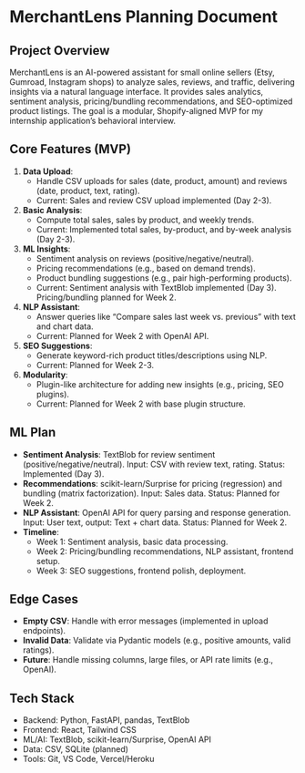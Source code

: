 # MerchantLens Planning Document

## Project Overview

MerchantLens is an AI-powered assistant for small online sellers (Etsy, Gumroad, Instagram shops) to analyze sales, reviews, and traffic, delivering insights via a natural language interface. It provides sales analytics, sentiment analysis, pricing/bundling recommendations, and SEO-optimized product listings. The goal is a modular, Shopify-aligned MVP for my internship application’s behavioral interview.

## Core Features (MVP)

1. **Data Upload**:
   - Handle CSV uploads for sales (date, product, amount) and reviews (date, product, text, rating).
   - Current: Sales and review CSV upload implemented (Day 2-3).
2. **Basic Analysis**:
   - Compute total sales, sales by product, and weekly trends.
   - Current: Implemented total sales, by-product, and by-week analysis (Day 2-3).
3. **ML Insights**:
   - Sentiment analysis on reviews (positive/negative/neutral).
   - Pricing recommendations (e.g., based on demand trends).
   - Product bundling suggestions (e.g., pair high-performing products).
   - Current: Sentiment analysis with TextBlob implemented (Day 3). Pricing/bundling planned for Week 2.
4. **NLP Assistant**:
   - Answer queries like “Compare sales last week vs. previous” with text and chart data.
   - Current: Planned for Week 2 with OpenAI API.
5. **SEO Suggestions**:
   - Generate keyword-rich product titles/descriptions using NLP.
   - Current: Planned for Week 2-3.
6. **Modularity**:
   - Plugin-like architecture for adding new insights (e.g., pricing, SEO plugins).
   - Current: Planned for Week 2 with base plugin structure.

## ML Plan

- **Sentiment Analysis**: TextBlob for review sentiment (positive/negative/neutral). Input: CSV with review text, rating. Status: Implemented (Day 3).
- **Recommendations**: scikit-learn/Surprise for pricing (regression) and bundling (matrix factorization). Input: Sales data. Status: Planned for Week 2.
- **NLP Assistant**: OpenAI API for query parsing and response generation. Input: User text, output: Text + chart data. Status: Planned for Week 2.
- **Timeline**:
  - Week 1: Sentiment analysis, basic data processing.
  - Week 2: Pricing/bundling recommendations, NLP assistant, frontend setup.
  - Week 3: SEO suggestions, frontend polish, deployment.

## Edge Cases

- **Empty CSV**: Handle with error messages (implemented in upload endpoints).
- **Invalid Data**: Validate via Pydantic models (e.g., positive amounts, valid ratings).
- **Future**: Handle missing columns, large files, or API rate limits (e.g., OpenAI).

## Tech Stack

- Backend: Python, FastAPI, pandas, TextBlob
- Frontend: React, Tailwind CSS
- ML/AI: TextBlob, scikit-learn/Surprise, OpenAI API
- Data: CSV, SQLite (planned)
- Tools: Git, VS Code, Vercel/Heroku
